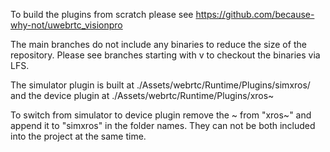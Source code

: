 To build the plugins from scratch please see https://github.com/because-why-not/uwebrtc_visionpro

The main branches do not include any binaries to reduce the size of the repository. Please see branches starting with v to checkout the binaries via LFS. 

The simulator plugin is built at ./Assets/webrtc/Runtime/Plugins/simxros/ and the 
device plugin at ./Assets/webrtc/Runtime/Plugins/xros~

To switch from simulator to device plugin remove the ~ from "xros~" and append it to "simxros" in the folder names.
They can not be both included into the project at the same time. 
